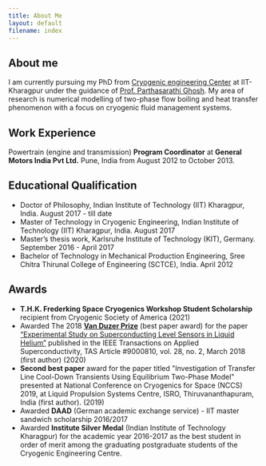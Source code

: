 ```yaml
---
title: About Me
layout: default
filename: index
--- 
```


## About me

I am currently pursuing my PhD from [Cryogenic engineering Center](http://www.iitkgp.ac.in/department/CR) at IIT-Kharagpur under the guidance of [Prof. Parthasarathi Ghosh](http://www.iitkgp.ac.in/department/CR/faculty/cr-psghosh#resp-tab4). My area of research is numerical modelling of two-phase flow boiling and heat transfer phenomenon with a focus on cryogenic fluid management systems.

## Work Experience

Powertrain (engine and transmission) **Program Coordinator** at **General Motors India Pvt Ltd.** Pune, India from August 2012 to October 2013.

## Educational Qualification
* Doctor of Philosophy, Indian Institute of Technology (IIT) Kharagpur, India. August 2017 - till date
* Master of Technology in Cryogenic Engineering, Indian Institute of Technology (IIT) Kharagpur, India. August 2017 
* Master’s thesis work, Karlsruhe Institute of Technology (KIT), Germany. September 2016 - April 2017
* Bachelor of Technology in Mechanical Production Engineering, Sree Chitra Thirunal College of Engineering (SCTCE), India. April 2012

## Awards

* **T.H.K. Frederking Space Cryogenics Workshop Student Scholarship** recipient from Cryogenic Society of America (2021)
* Awarded The 2018 [**Van Duzer Prize**](https://ieeecsc.org/awards/van-duzer-prize-award) (best paper award) for the paper [“Experimental Study on Superconducting Level Sensors in Liquid Helium”](https://ieeexplore.ieee.org/abstract/document/8270592) published in the IEEE Transactions on Applied Superconductivity, TAS Article #9000810, vol. 28, no. 2, March 2018 (first author) (2020)
* **Second best paper** award for the paper titled "Investigation of Transfer Line Cool-Down Transients Using Equilibrium Two-Phase Model" presented at National Conference on Cryogenics for Space (NCCS) 2019, at Liquid Propulsion Systems Centre, ISRO, Thiruvananthapuram, India (first author). (2019)
* Awarded **DAAD** (German academic exchange service) - IIT master sandwich scholarship 2016/2017
* Awarded **Institute Silver Medal** (Indian Institute of Technology Kharagpur) for the academic year 2016-2017 as the best student in order of merit among the graduating postgraduate students of the Cryogenic Engineering Centre.
